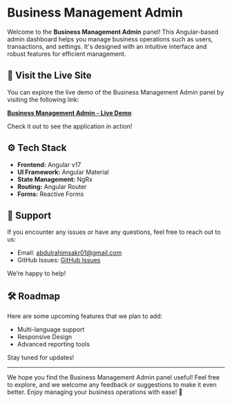 # Business Management Admin

Welcome to the **Business Management Admin** panel! This Angular-based admin dashboard helps you manage business operations such as users, transactions, and settings. It's designed with an intuitive interface and robust features for efficient management.

## 🚀 Visit the Live Site

You can explore the live demo of the Business Management Admin panel by visiting the following link:

[**Business Management Admin - Live Demo**](https://business-management-admin.vercel.app/dashboard)

Check it out to see the application in action!


## ⚙️ Tech Stack

- **Frontend:** Angular v17
- **UI Framework:** Angular Material
- **State Management:** NgRx
- **Routing:** Angular Router
- **Forms:** Reactive Forms

## 🤝 Support

If you encounter any issues or have any questions, feel free to reach out to us:

- Email: [abdulrahimsakr01@gmail.com
](mailto:your_email@example.com)
- GitHub Issues: [GitHub Issues](https://github.com/AbdoSakrEgy/BusinessManagement-admin/issues)

We’re happy to help!

## 🛠️ Roadmap

Here are some upcoming features that we plan to add:

- Multi-language support
- Responsive Design
- Advanced reporting tools

Stay tuned for updates!


---

We hope you find the Business Management Admin panel useful! Feel free to explore, and we welcome any feedback or suggestions to make it even better. Enjoy managing your business operations with ease! 🚀
